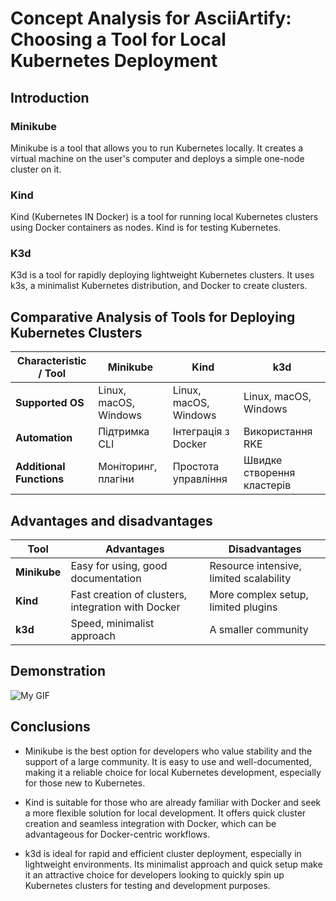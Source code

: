 # Concept Analysis for AsciiArtify: Choosing a Tool for Local Kubernetes Deployment

## Introduction

### Minikube
Minikube is a tool that allows you to run Kubernetes locally. It creates a virtual machine on the user's computer and deploys a simple one-node cluster on it.

### Kind
Kind (Kubernetes IN Docker) is a tool for running local Kubernetes clusters using Docker containers as nodes. Kind is for testing Kubernetes.

### K3d
K3d is a tool for rapidly deploying lightweight Kubernetes clusters. It uses k3s, a minimalist Kubernetes distribution, and Docker to create clusters.

## Comparative Analysis of Tools for Deploying Kubernetes Clusters

| Characteristic / Tool | Minikube               | Kind                     | k3d                       |
|-----------------------------|------------------------|--------------------------|---------------------------|
| **Supported OS**         | Linux, macOS, Windows  | Linux, macOS, Windows    | Linux, macOS, Windows     |
| **Automation**           | Підтримка CLI          | Інтеграція з Docker      | Використання RKE          |
| **Additional Functions**       | Моніторинг, плагіни    | Простота управління      | Швидке створення кластерів|

## Advantages and disadvantages

| Tool | Advantages                                        | Disadvantages                                    |
|------------|-------------------------------------------------|---------------------------------------------|
| **Minikube**  | Easy for using, good documentation      | Resource intensive, limited scalability |
| **Kind**      | Fast creation of clusters, integration with Docker | More complex setup, limited plugins      |
| **k3d**       | Speed, minimalist approach              | A smaller community  

## Demonstration

![My GIF](demo.gif)

## Conclusions

* Minikube is the best option for developers who value stability and the support of a large community. It is easy to use and well-documented, making it a reliable choice for local Kubernetes development, especially for those new to Kubernetes.

* Kind is suitable for those who are already familiar with Docker and seek a more flexible solution for local development. It offers quick cluster creation and seamless integration with Docker, which can be advantageous for Docker-centric workflows.

* k3d is ideal for rapid and efficient cluster deployment, especially in lightweight environments. Its minimalist approach and quick setup make it an attractive choice for developers looking to quickly spin up Kubernetes clusters for testing and development purposes.